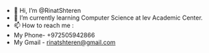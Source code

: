 - 👋 Hi, I’m @RinatShteren
- 🌱 I’m currently learning Computer Science at lev Academic Center.
- 📫 How to reach me :
-  My Phone- +972505942866
-  My Gmail - rinatshteren@gmail.com
